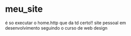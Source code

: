 # meu_site
é so executar o home.http que da td certo!!
site pessoal em desenvolvimento seguindo o curso de web design

